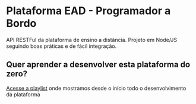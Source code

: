 # Plataforma EAD - Programador a Bordo

API RESTFul da plataforma de ensino a distância. Projeto em Node/JS seguindo boas práticas e de fácil integração.

## Quer aprender a desenvolver esta plataforma do zero?
[Acesse a playlist](https://www.youtube.com/watch?v=Tlu2hu6CEcI&list=PLbA-jMwv0cuVxsn9saWFWS2eOQEWKE-K7) onde mostramos desde o início todo o desenvolvimento da plataforma
